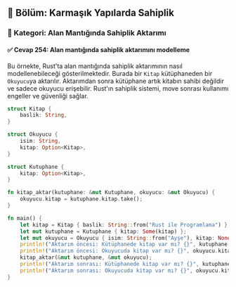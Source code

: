 ## 📘 Bölüm: Karmaşık Yapılarda Sahiplik  
### 🔹 Kategori: Alan Mantığında Sahiplik Aktarımı  
#### ✅ Cevap 254: Alan mantığında sahiplik aktarımını modelleme

Bu örnekte, Rust'ta alan mantığında sahiplik aktarımının nasıl modellenebileceği gösterilmektedir. Burada bir `Kitap` kütüphaneden bir `Okuyucu`ya aktarılır. Aktarımdan sonra kütüphane artık kitabın sahibi değildir ve sadece okuyucu erişebilir. Rust'ın sahiplik sistemi, move sonrası kullanımı engeller ve güvenliği sağlar.

```rust
struct Kitap {
    baslik: String,
}

struct Okuyucu {
    isim: String,
    kitap: Option<Kitap>,
}

struct Kutuphane {
    kitap: Option<Kitap>,
}

fn kitap_aktar(kutuphane: &mut Kutuphane, okuyucu: &mut Okuyucu) {
    okuyucu.kitap = kutuphane.kitap.take();
}

fn main() {
    let kitap = Kitap { baslik: String::from("Rust ile Programlama") };
    let mut kutuphane = Kutuphane { kitap: Some(kitap) };
    let mut okuyucu = Okuyucu { isim: String::from("Ayşe"), kitap: None };
    println!("Aktarım öncesi: Kütüphanede kitap var mı? {}", kutuphane.kitap.is_some());
    println!("Aktarım öncesi: Okuyucuda kitap var mı? {}", okuyucu.kitap.is_some());
    kitap_aktar(&mut kutuphane, &mut okuyucu);
    println!("Aktarım sonrası: Kütüphanede kitap var mı? {}", kutuphane.kitap.is_some());
    println!("Aktarım sonrası: Okuyucuda kitap var mı? {}", okuyucu.kitap.is_some());
}
```
